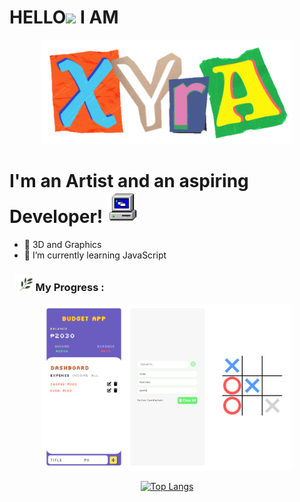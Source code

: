 <h1>HELLO<img src="https://media.giphy.com/media/hvRJCLFzcasrR4ia7z/giphy.gif" width="30"> I AM</h1>
<div id="header" align="center">
  <img src="https://github.com/divavocado/divavocado/blob/14e8b454f5b9808a67c8d8a11fde2851310dfe6d/images/IMG_20220811_163821.png" width="400"/>
</div>

# I'm an Artist and an aspiring Developer! <img src="https://github.com/divavocado/divavocado/blob/14e8b454f5b9808a67c8d8a11fde2851310dfe6d/images/funny-computer-animated-gif-29.gif" width="50"/>

- 🍄 3D and Graphics
- 🌱 I’m currently learning JavaScript


###  &nbsp; <img src="https://github.com/divavocado/divavocado/blob/14e8b454f5b9808a67c8d8a11fde2851310dfe6d/images/plant-plants.gif" width="30"> My Progress :
<div id="images" align="center">
  <img src="https://github.com/divavocado/divavocado/blob/9a51345bd5fd4083bdcfd8ea65eb29f88d634f6b/images/progress.png" width="400"/>
  
  [![Top Langs](https://github-readme-stats.vercel.app/api/top-langs/?username=divavocado&layout=compact&theme=vision-friendly-dark)](https://github.com/anuraghazra/github-readme-stats)
</div>
<p align="center"><img src="https://komarev.com/ghpvc/?username=divavocado&style=flat-square&color=blue" alt=""></p>






